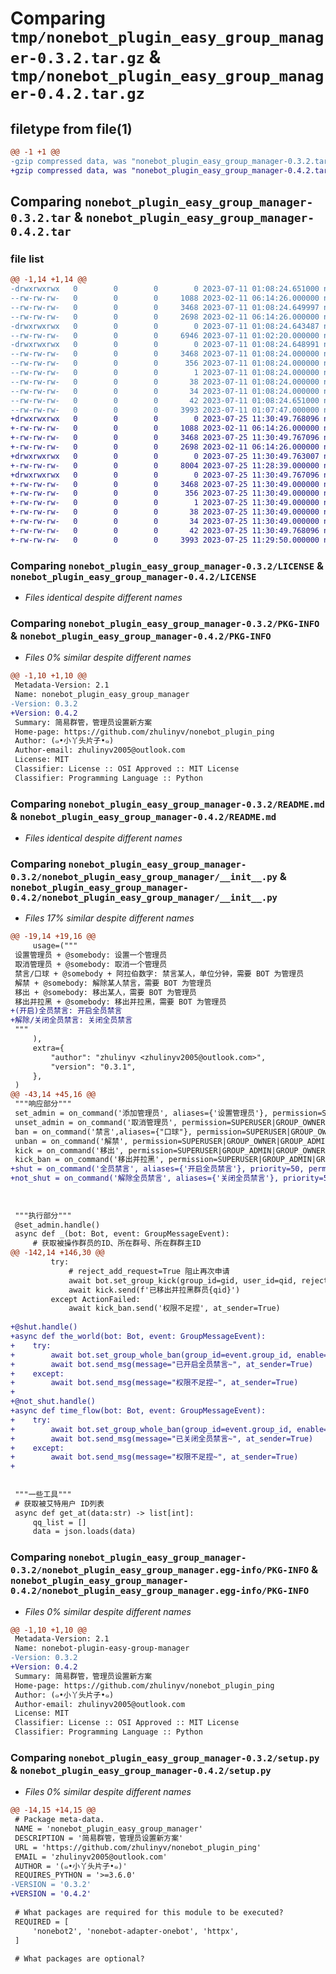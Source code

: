 # Comparing `tmp/nonebot_plugin_easy_group_manager-0.3.2.tar.gz` & `tmp/nonebot_plugin_easy_group_manager-0.4.2.tar.gz`

## filetype from file(1)

```diff
@@ -1 +1 @@
-gzip compressed data, was "nonebot_plugin_easy_group_manager-0.3.2.tar", last modified: Tue Jul 11 01:08:24 2023, max compression
+gzip compressed data, was "nonebot_plugin_easy_group_manager-0.4.2.tar", last modified: Tue Jul 25 11:30:49 2023, max compression
```

## Comparing `nonebot_plugin_easy_group_manager-0.3.2.tar` & `nonebot_plugin_easy_group_manager-0.4.2.tar`

### file list

```diff
@@ -1,14 +1,14 @@
-drwxrwxrwx   0        0        0        0 2023-07-11 01:08:24.651000 nonebot_plugin_easy_group_manager-0.3.2/
--rw-rw-rw-   0        0        0     1088 2023-02-11 06:14:26.000000 nonebot_plugin_easy_group_manager-0.3.2/LICENSE
--rw-rw-rw-   0        0        0     3468 2023-07-11 01:08:24.649997 nonebot_plugin_easy_group_manager-0.3.2/PKG-INFO
--rw-rw-rw-   0        0        0     2698 2023-02-11 06:14:26.000000 nonebot_plugin_easy_group_manager-0.3.2/README.md
-drwxrwxrwx   0        0        0        0 2023-07-11 01:08:24.643487 nonebot_plugin_easy_group_manager-0.3.2/nonebot_plugin_easy_group_manager/
--rw-rw-rw-   0        0        0     6946 2023-07-11 01:02:20.000000 nonebot_plugin_easy_group_manager-0.3.2/nonebot_plugin_easy_group_manager/__init__.py
-drwxrwxrwx   0        0        0        0 2023-07-11 01:08:24.648991 nonebot_plugin_easy_group_manager-0.3.2/nonebot_plugin_easy_group_manager.egg-info/
--rw-rw-rw-   0        0        0     3468 2023-07-11 01:08:24.000000 nonebot_plugin_easy_group_manager-0.3.2/nonebot_plugin_easy_group_manager.egg-info/PKG-INFO
--rw-rw-rw-   0        0        0      356 2023-07-11 01:08:24.000000 nonebot_plugin_easy_group_manager-0.3.2/nonebot_plugin_easy_group_manager.egg-info/SOURCES.txt
--rw-rw-rw-   0        0        0        1 2023-07-11 01:08:24.000000 nonebot_plugin_easy_group_manager-0.3.2/nonebot_plugin_easy_group_manager.egg-info/dependency_links.txt
--rw-rw-rw-   0        0        0       38 2023-07-11 01:08:24.000000 nonebot_plugin_easy_group_manager-0.3.2/nonebot_plugin_easy_group_manager.egg-info/requires.txt
--rw-rw-rw-   0        0        0       34 2023-07-11 01:08:24.000000 nonebot_plugin_easy_group_manager-0.3.2/nonebot_plugin_easy_group_manager.egg-info/top_level.txt
--rw-rw-rw-   0        0        0       42 2023-07-11 01:08:24.651000 nonebot_plugin_easy_group_manager-0.3.2/setup.cfg
--rw-rw-rw-   0        0        0     3993 2023-07-11 01:07:47.000000 nonebot_plugin_easy_group_manager-0.3.2/setup.py
+drwxrwxrwx   0        0        0        0 2023-07-25 11:30:49.768096 nonebot_plugin_easy_group_manager-0.4.2/
+-rw-rw-rw-   0        0        0     1088 2023-02-11 06:14:26.000000 nonebot_plugin_easy_group_manager-0.4.2/LICENSE
+-rw-rw-rw-   0        0        0     3468 2023-07-25 11:30:49.767096 nonebot_plugin_easy_group_manager-0.4.2/PKG-INFO
+-rw-rw-rw-   0        0        0     2698 2023-02-11 06:14:26.000000 nonebot_plugin_easy_group_manager-0.4.2/README.md
+drwxrwxrwx   0        0        0        0 2023-07-25 11:30:49.763007 nonebot_plugin_easy_group_manager-0.4.2/nonebot_plugin_easy_group_manager/
+-rw-rw-rw-   0        0        0     8004 2023-07-25 11:28:39.000000 nonebot_plugin_easy_group_manager-0.4.2/nonebot_plugin_easy_group_manager/__init__.py
+drwxrwxrwx   0        0        0        0 2023-07-25 11:30:49.767096 nonebot_plugin_easy_group_manager-0.4.2/nonebot_plugin_easy_group_manager.egg-info/
+-rw-rw-rw-   0        0        0     3468 2023-07-25 11:30:49.000000 nonebot_plugin_easy_group_manager-0.4.2/nonebot_plugin_easy_group_manager.egg-info/PKG-INFO
+-rw-rw-rw-   0        0        0      356 2023-07-25 11:30:49.000000 nonebot_plugin_easy_group_manager-0.4.2/nonebot_plugin_easy_group_manager.egg-info/SOURCES.txt
+-rw-rw-rw-   0        0        0        1 2023-07-25 11:30:49.000000 nonebot_plugin_easy_group_manager-0.4.2/nonebot_plugin_easy_group_manager.egg-info/dependency_links.txt
+-rw-rw-rw-   0        0        0       38 2023-07-25 11:30:49.000000 nonebot_plugin_easy_group_manager-0.4.2/nonebot_plugin_easy_group_manager.egg-info/requires.txt
+-rw-rw-rw-   0        0        0       34 2023-07-25 11:30:49.000000 nonebot_plugin_easy_group_manager-0.4.2/nonebot_plugin_easy_group_manager.egg-info/top_level.txt
+-rw-rw-rw-   0        0        0       42 2023-07-25 11:30:49.768096 nonebot_plugin_easy_group_manager-0.4.2/setup.cfg
+-rw-rw-rw-   0        0        0     3993 2023-07-25 11:29:50.000000 nonebot_plugin_easy_group_manager-0.4.2/setup.py
```

### Comparing `nonebot_plugin_easy_group_manager-0.3.2/LICENSE` & `nonebot_plugin_easy_group_manager-0.4.2/LICENSE`

 * *Files identical despite different names*

### Comparing `nonebot_plugin_easy_group_manager-0.3.2/PKG-INFO` & `nonebot_plugin_easy_group_manager-0.4.2/PKG-INFO`

 * *Files 0% similar despite different names*

```diff
@@ -1,10 +1,10 @@
 Metadata-Version: 2.1
 Name: nonebot_plugin_easy_group_manager
-Version: 0.3.2
+Version: 0.4.2
 Summary: 简易群管，管理员设置新方案
 Home-page: https://github.com/zhulinyv/nonebot_plugin_ping
 Author: (๑•小丫头片子•๑)
 Author-email: zhulinyv2005@outlook.com
 License: MIT
 Classifier: License :: OSI Approved :: MIT License
 Classifier: Programming Language :: Python
```

### Comparing `nonebot_plugin_easy_group_manager-0.3.2/README.md` & `nonebot_plugin_easy_group_manager-0.4.2/README.md`

 * *Files identical despite different names*

### Comparing `nonebot_plugin_easy_group_manager-0.3.2/nonebot_plugin_easy_group_manager/__init__.py` & `nonebot_plugin_easy_group_manager-0.4.2/nonebot_plugin_easy_group_manager/__init__.py`

 * *Files 17% similar despite different names*

```diff
@@ -19,14 +19,16 @@
     usage=("""
 设置管理员 + @somebody: 设置一个管理员
 取消管理员 + @somebody: 取消一个管理员
 禁言/口球 + @somebody + 阿拉伯数字: 禁言某人，单位分钟，需要 BOT 为管理员
 解禁 + @somebody: 解除某人禁言，需要 BOT 为管理员
 移出 + @somebody: 移出某人，需要 BOT 为管理员
 移出并拉黑 + @somebody: 移出并拉黑，需要 BOT 为管理员
+(开启)全员禁言: 开启全员禁言
+解除/关闭全员禁言: 关闭全员禁言
 """
     ),
     extra={
         "author": "zhulinyv <zhulinyv2005@outlook.com>",
         "version": "0.3.1",
     },
 )
@@ -43,14 +45,16 @@
 """响应部分"""
 set_admin = on_command('添加管理员', aliases={'设置管理员'}, permission=SUPERUSER|GROUP_OWNER, priority=2, block=True)
 unset_admin = on_command('取消管理员', permission=SUPERUSER|GROUP_OWNER, priority=2, block=True)
 ban = on_command('禁言',aliases={"口球"}, permission=SUPERUSER|GROUP_OWNER|GROUP_ADMIN, priority=10, block=True)
 unban = on_command('解禁', permission=SUPERUSER|GROUP_OWNER|GROUP_ADMIN, priority=10, block=True)
 kick = on_command('移出', permission=SUPERUSER|GROUP_ADMIN|GROUP_OWNER, priority=10, block=True)
 kick_ban = on_command('移出并拉黑', permission=SUPERUSER|GROUP_ADMIN|GROUP_OWNER, priority=10, block=True)
+shut = on_command('全员禁言', aliases={'开启全员禁言'}, priority=50, permission=SUPERUSER|GROUP_ADMIN|GROUP_OWNER, priority=10, block=True)
+not_shut = on_command('解除全员禁言', aliases={'关闭全员禁言'}, priority=50, permission=SUPERUSER|GROUP_ADMIN|GROUP_OWNER, priority=10, block=True)
 
 
 
 """执行部分"""
 @set_admin.handle()
 async def _(bot: Bot, event: GroupMessageEvent):
     # 获取被操作群员的ID、所在群号、所在群群主ID
@@ -142,14 +146,30 @@
         try:
             # reject_add_request=True 阻止再次申请
             await bot.set_group_kick(group_id=gid, user_id=qid, reject_add_request=True)
             await kick.send(f'已移出并拉黑群员{qid}')
         except ActionFailed:
             await kick_ban.send('权限不足捏', at_sender=True)
 
+@shut.handle()
+async def the_world(bot: Bot, event: GroupMessageEvent):
+    try:
+        await bot.set_group_whole_ban(group_id=event.group_id, enable=True)
+        await bot.send_msg(message="已开启全员禁言~", at_sender=True)
+    except:
+        await bot.send_msg(message="权限不足捏~", at_sender=True)
+
+@not_shut.handle()
+async def time_flow(bot: Bot, event: GroupMessageEvent):
+    try:
+        await bot.set_group_whole_ban(group_id=event.group_id, enable=False)
+        await bot.send_msg(message="已关闭全员禁言~", at_sender=True)
+    except:
+        await bot.send_msg(message="权限不足捏~", at_sender=True)
+
 
 
 """一些工具"""
 # 获取被艾特用户 ID列表
 async def get_at(data:str) -> list[int]:
     qq_list = []
     data = json.loads(data)
```

### Comparing `nonebot_plugin_easy_group_manager-0.3.2/nonebot_plugin_easy_group_manager.egg-info/PKG-INFO` & `nonebot_plugin_easy_group_manager-0.4.2/nonebot_plugin_easy_group_manager.egg-info/PKG-INFO`

 * *Files 0% similar despite different names*

```diff
@@ -1,10 +1,10 @@
 Metadata-Version: 2.1
 Name: nonebot-plugin-easy-group-manager
-Version: 0.3.2
+Version: 0.4.2
 Summary: 简易群管，管理员设置新方案
 Home-page: https://github.com/zhulinyv/nonebot_plugin_ping
 Author: (๑•小丫头片子•๑)
 Author-email: zhulinyv2005@outlook.com
 License: MIT
 Classifier: License :: OSI Approved :: MIT License
 Classifier: Programming Language :: Python
```

### Comparing `nonebot_plugin_easy_group_manager-0.3.2/setup.py` & `nonebot_plugin_easy_group_manager-0.4.2/setup.py`

 * *Files 0% similar despite different names*

```diff
@@ -14,15 +14,15 @@
 # Package meta-data.
 NAME = 'nonebot_plugin_easy_group_manager'
 DESCRIPTION = '简易群管，管理员设置新方案'
 URL = 'https://github.com/zhulinyv/nonebot_plugin_ping'
 EMAIL = 'zhulinyv2005@outlook.com'
 AUTHOR = '(๑•小丫头片子•๑)'
 REQUIRES_PYTHON = '>=3.6.0'
-VERSION = '0.3.2'
+VERSION = '0.4.2'
 
 # What packages are required for this module to be executed?
 REQUIRED = [
     'nonebot2', 'nonebot-adapter-onebot', 'httpx',
 ]
 
 # What packages are optional?
```

